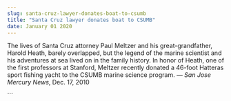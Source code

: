 ```yaml
---
slug: santa-cruz-lawyer-donates-boat-to-csumb
title: "Santa Cruz lawyer donates boat to CSUMB"
date: January 01 2020
---
```


 
<p>
  The lives of Santa Cruz attorney Paul Meltzer and his great-grandfather,
  Harold Heath, barely overlapped, but the legend of the marine scientist and
  his adventures at sea lived on in the family history. In honor of Heath, one
  of the first professors at Stanford, Meltzer recently donated a 46-foot
  Hatteras sport fishing yacht to the CSUMB marine science program. —
  <em>San Jose Mercury News</em>, Dec. 17, 2010
</p>
```
